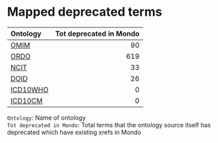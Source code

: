 # Mapped deprecated terms
| Ontology                                    |   Tot deprecated in Mondo |
|:--------------------------------------------|--------------------------:|
| [OMIM](./mapped_deprecated_omim.md)         |                        90 |
| [ORDO](./mapped_deprecated_ordo.md)         |                       619 |
| [NCIT](./mapped_deprecated_ncit.md)         |                        33 |
| [DOID](./mapped_deprecated_doid.md)         |                        26 |
| [ICD10WHO](./mapped_deprecated_icd10who.md) |                         0 |
| [ICD10CM](./mapped_deprecated_icd10cm.md)   |                         0 |

`Ontology`: Name of ontology    
`Tot deprecated in Mondo`: Total terms that the ontology source itself has deprecated which have existing xrefs in Mondo